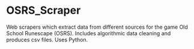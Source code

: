 # OSRS_Scraper
Web scrapers which extract data from different sources for the game Old School Runescape (OSRS). Includes algorithmic data cleaning and produces csv files. Uses Python.
